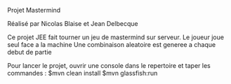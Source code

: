 Projet Mastermind

Réalisé par Nicolas Blaise et Jean Delbecque

Ce projet JEE fait tourner un jeu de mastermind sur serveur. Le joueur joue seul face a la machine
Une combinaison aleatoire est generee a chaque debut de partie

Pour lancer le projet, ouvrir une console dans le repertoire et taper les commandes : 
$mvn clean install
$mvn glassfish:run